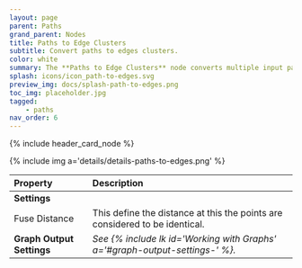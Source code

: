```yaml
---
layout: page
parent: Paths
grand_parent: Nodes
title: Paths to Edge Clusters
subtitle: Convert paths to edges clusters.
color: white
summary: The **Paths to Edge Clusters** node converts multiple input paths into edge clusters by fusing points but preserving edge relationships.
splash: icons/icon_path-to-edges.svg
preview_img: docs/splash-path-to-edges.png
toc_img: placeholder.jpg
tagged: 
    - paths
nav_order: 6
---
```


{% include header_card_node %}

{% include img a='details/details-paths-to-edges.png' %} 

| Property       | Description          |
|:-------------|:------------------|
|**Settings**||
| Fuse Distance           | This define the distance at this the points are considered to be identical.  |
| **Graph Output Settings**           | *See {% include lk id='Working with Graphs' a='#graph-output-settings-' %}.* |
